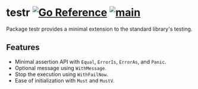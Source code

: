 # testr [![Go Reference](https://pkg.go.dev/badge/github.com/smoothprogrammer/testr.svg)](https://pkg.go.dev/github.com/smoothprogrammer/testr) [![main](https://github.com/smoothprogrammer/testr/actions/workflows/main.yaml/badge.svg)](https://github.com/smoothprogrammer/testr/actions/workflows/main.yaml)

Package testr provides a minimal extension to the standard library's testing.

## Features

- Minimal assertion API with  `Equal`, `ErrorIs`, `ErrorAs`, and `Panic`.
- Optional message using `WithMessage`.
- Stop the execution using `WithFailNow`.
- Ease of initialization with `Must` and `MustV`.
